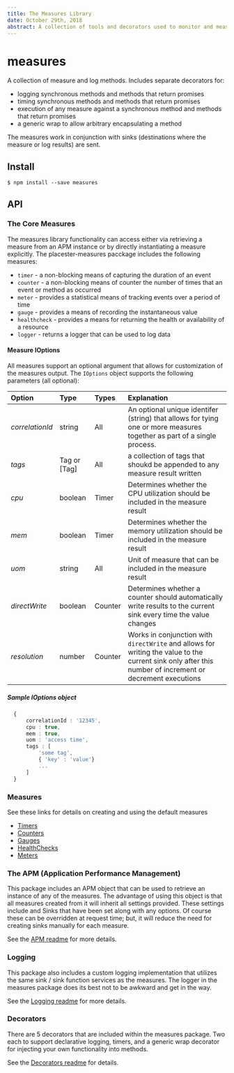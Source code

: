 ```yaml
---
title: The Measures Library
date: October 29th, 2018
abstract: A collection of tools and decorators used to monitor and measure performance of any typescript application.
---
```


# measures
A collection of measure and log methods. Includes separate decorators for:
* logging synchronous methods and methods that return promises
* timing synchronous methods and methods that return promises
* execution of any measure against a synchronous method and methods that return promises
* a generic wrap to allow arbitrary encapsulating a method

The measures work in conjunction with sinks (destinations where the measure or log results) are sent.

 ## Install
    $ npm install --save measures

## API
### The Core Measures
The measures library functionality can access either via retrieving a measure from an APM instance or by directly instantiating a measure explicitly.
The placester-measures pacckage includes the following measures:
* `timer`  - a non-blocking means of capturing the duration of an event
* `counter` - a non-blocking means of counter the number of times that an event or method as occurred
* `meter` - provides a statistical means of tracking events over a period of time
* `gauge` - provides a means of recording the instantaneous value
* `healthcheck` - provides a means for returning the health or availability of a resource
* `logger` - returns a logger that can be used to log data

#### Measure IOptions
  All measures support an optional argument that allows for customization of the measures output.  The `IOptions` object supports the following parameters (all optional):

  | Option        | Type           | Types | Explanation  |
  |:------------- |:-------------|:----|:-----|
  | *correlationId*| string | All | An optional unique identifer (string) that allows for tying one or more measures together as part of a single process. |
  | *tags*      | Tag or [Tag]      | All | a collection of tags that shoukd be appended to any measure result written |
  | *cpu* | boolean      |    Timer | Determines whether the CPU utilization should be included in the measure result |
  | *mem* | boolean      |    Timer | Determines whether the memory utilization should be included in the measure result |
  | *uom* | string      |    All | Unit of measure that can be included in the measure result |
  | *directWrite* | boolean      |    Counter | Determines whether a counter should automatically write results to the current sink every time the value changes |
  | *resolution* | number     |    Counter | Works in conjunction with `directWrite` and allows for writing the value to the current sink only after this number of increment or decrement executions |

##### Sample IOptions object
```typescript
  {
      correlationId : '12345',
      cpu : true,
      mem : true,
      uom : 'access time',
      tags : [
          'some tag',
          { 'key' : 'value'}
          ...
      ]
  }
```
### Measures
See these links for details on creating and using the default measures
* [Timers](/docs/TIMER.md)
* [Counters](/docs/COUNTER.md)
* [Gauges](/docs/GAUGE.md)
* [HealthChecks](/docs/HEALTHCHECK.md)
* [Meters](/docs/METER.md)

### The APM (Application Performance Management)
This package includes an APM object that can be used to retrieve an instance of any of the measures.  The advantage of using this object is that all measures created from it will inherit all settings provided.  These settings include and Sinks that have been set along with any options.  Of course these can be overridden at request time; but, it will reduce the need for creating sinks manually for each measure.

See the [APM readme](/docs/APM.md) for more details.

### Logging
This package also includes a custom logging implementation that utilizes the same sink / sink function services as the measures.  The logger in the measures package does its best not to be awkward and get in the way.

See the [Logging readme](/docs/LOGGER.md) for more details.

### Decorators
There are 5 decorators that are included within the measures package.  Two each to support declarative logging, timers, and a generic wrap decorator for injecting your own functionality into methods.

See the [Decorators readme](/docs/DECORATORS.md) for details.